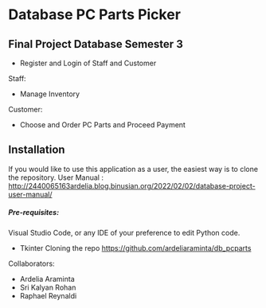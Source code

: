 # Database PC Parts Picker

## Final Project Database Semester 3

- Register and Login of Staff and Customer

Staff:
- Manage Inventory

Customer:
- Choose and Order PC Parts and Proceed Payment 

## Installation 

If you would like to use this application as a user, the easiest way is to clone the repository. 
User Manual : http://2440065163ardelia.blog.binusian.org/2022/02/02/database-project-user-manual/

##### Pre-requisites:

Visual Studio Code, or any IDE of your preference to edit Python code.
- Tkinter 
Cloning the repo https://github.com/ardeliaraminta/db_pcparts

Collaborators:
- Ardelia Araminta
- Sri Kalyan Rohan
- Raphael Reynaldi
